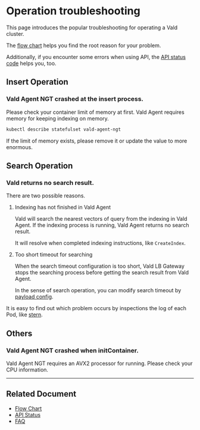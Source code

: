 # Operation troubleshooting

This page introduces the popular troubleshooting for operating a Vald cluster.

The [flow chart](../troubleshooting/chart.md) helps you find the root reason for your problem.

Additionally, if you encounter some errors when using API, the [API status code](../api/status.md) helps you, too.

## Insert Operation

### Vald Agent NGT crashed at the insert process.

Please check your container limit of memory at first.
Vald Agent requires memory for keeping indexing on memory.

```bash
kubectl describe statefulset vald-agent-ngt
```

If the limit of memory exists, please remove it or update the value to more enormous.

## Search Operation

### Vald returns no search result.

There are two possible reasons.

1. Indexing has not finished in Vald Agent

    Vald will search the nearest vectors of query from the indexing in Vald Agent.
    If the indexing process is running, Vald Agent returns no search result.
    
    It will resolve when completed indexing instructions, like `CreateIndex`.

1. Too short timeout for searching

    When the search timeout configuration is too short, Vald LB Gateway stops the searching process before getting the search result from Vald Agent.

    In the sense of search operation, you can modify search timeout by [payload config](../api/search.md).

<div class="notice">
It is easy to find out which problem occurs by inspections the log of each Pod, like <a href="https://github.com/wercker/stern">stern</a>.
</div>

## Others

### Vald Agent NGT crashed when initContainer.

Vald Agent NGT requires an AVX2 processor for running.
Please check your CPU information.

---

## Related Document

- [Flow Chart](../troubleshooting/chart.md)
- [API Status](../api/status.md)
- [FAQ](../support/faq.md)
